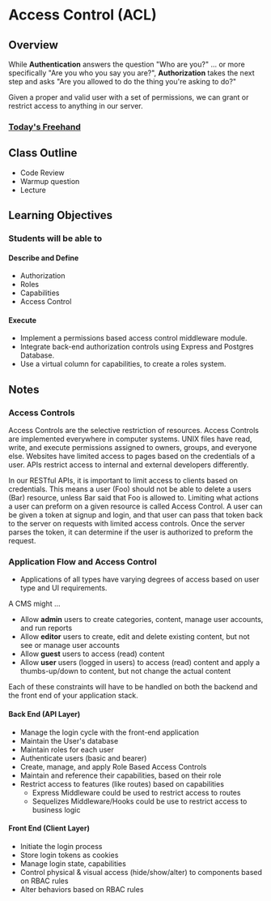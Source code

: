 # Access Control (ACL)

## Overview

While **Authentication** answers the question "Who are you?" ... or more specifically "Are you who you say you are?", **Authorization** takes the next step and asks "Are you allowed to do the thing you're asking to do?"

Given a proper and valid user with a set of permissions, we can grant or restrict access to anything in our server.

### [Today's Freehand](https://projects.invisionapp.com/freehand/document/jaN3KXcYg)

## Class Outline

<!-- To Be Completed By Instructor -->
- Code Review
- Warmup question
- Lecture

## Learning Objectives

### Students will be able to

#### Describe and Define

- Authorization
- Roles
- Capabilities
- Access Control

#### Execute

- Implement a permissions based access control middleware module.
- Integrate back-end authorization controls using Express and Postgres Database.
- Use a virtual column for capabilities, to create a roles system.

## Notes

### Access Controls

Access Controls are the selective restriction of resources. Access Controls are implemented everywhere in computer systems. UNIX files have read, write, and execute permissions assigned to owners, groups, and everyone else. Websites have limited access to pages based on the credentials of a user. APIs restrict access to internal and external developers differently.

In our RESTful APIs, it is important to limit access to clients based on credentials. This means a user (Foo) should not be able to delete a users (Bar) resource, unless Bar said that Foo is allowed to. Limiting what actions a user can preform on a given resource is called Access Control. A user can be given a token at signup and login, and that user can pass that token back to the server on requests with limited access controls. Once the server parses the token, it can determine if the user is authorized to preform the request.

### Application Flow and Access Control

- Applications of all types have varying degrees of access based on user type and UI requirements.

A CMS might ...

- Allow **admin** users to create categories, content, manage user accounts, and run reports
- Allow **editor** users to create, edit and delete existing content, but not see or manage user accounts
- Allow **guest** users to access (read) content
- Allow **user** users (logged in users) to access (read) content and apply a thumbs-up/down to content, but not change the actual content

Each of these constraints will have to be handled on both the backend and the front end of your application stack.

#### Back End (API Layer)

- Manage the login cycle with the front-end application
- Maintain the User's database
- Maintain roles for each user
- Authenticate users (basic and bearer)
- Create, manage, and apply Role Based Access Controls
- Maintain and reference their capabilities, based on their role
- Restrict access to features (like routes) based on capabilities
  - Express Middleware could be used to restrict access to routes
  - Sequelizes Middleware/Hooks could be use to restrict access to business logic

#### Front End (Client Layer)

- Initiate the login process
- Store login tokens as cookies
- Manage login state, capabilities
- Control physical & visual access (hide/show/alter) to components based on RBAC rules
- Alter behaviors based on RBAC rules


